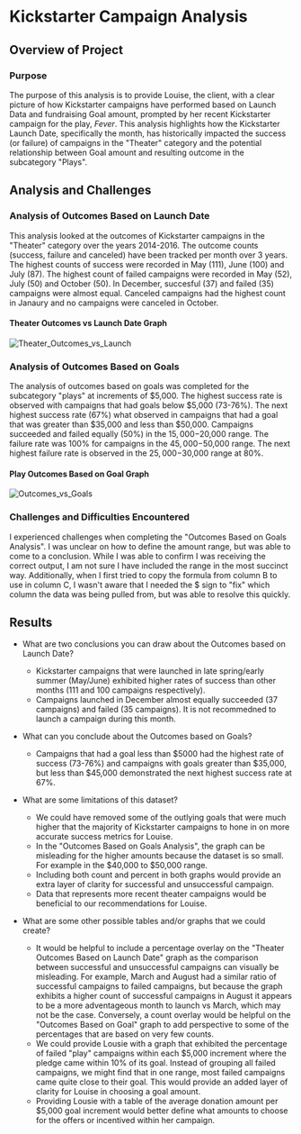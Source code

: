 # Kickstarter Campaign Analysis 

## Overview of Project

### Purpose
The purpose of this analysis is to provide Louise, the client, with a clear picture of how Kickstarter campaigns have performed based on Launch Data and fundraising Goal amount, prompted by her recent Kickstarter campaign for the play, *Fever*. This analysis highlights how the Kickstarter Launch Date, specifically the month, has historically impacted the success (or failure) of campaigns in the "Theater" category and the potential relationship between Goal amount and resulting outcome in the subcategory "Plays". 

## Analysis and Challenges

### Analysis of Outcomes Based on Launch Date
This analysis looked at the outcomes of Kickstarter campaigns in the "Theater" category over the years 2014-2016. The outcome counts (success, failure and canceled) have been tracked per month over 3 years. The highest counts of success were recorded in May (111), June (100) and July (87). The highest count of failed campaigns were recorded in May (52), July (50) and October (50). In December, succesful (37) and failed (35) campaigns were almost equal. Canceled campaigns had the highest count in Janaury and no campaigns were canceled in October.

#### Theater Outcomes vs Launch Date Graph
![Theater_Outcomes_vs_Launch](https://user-images.githubusercontent.com/77405273/106233651-da051480-61ab-11eb-8492-9e6f7072ce20.png)

### Analysis of Outcomes Based on Goals
The analysis of outcomes based on goals was completed for the subcategory "plays" at increments of $5,000. The highest success rate is observed with campaigns that had goals below $5,000 (73-76%). The next highest success rate (67%) what observed in campaigns that had a goal that was greater than $35,000 and less than $50,000. Campaigns succeeded and failed equally (50%) in the $15,000-$20,000 range. The failure rate was 100% for campaigns in the $45,000-$50,000 range. The next highest failure rate is observed in the $25,000-$30,000 range at 80%. 

#### Play Outcomes Based on Goal Graph
![Outcomes_vs_Goals](https://user-images.githubusercontent.com/77405273/106234020-bee6d480-61ac-11eb-819d-7d1c6c8f9adb.png)

### Challenges and Difficulties Encountered
I experienced challenges when completing the "Outcomes Based on Goals Analysis". I was unclear on how to define the amount range, but was able to come to a conclusion. While I was able to confirm I was receiving the correct output, I am not sure I have included the range in the most succinct way. Additionally, when I first tried to copy the formula from column B to use in column C, I wasn't aware that I needed the $ sign to "fix" which column the data was being pulled from, but was able to resolve this quickly. 

## Results

- What are two conclusions you can draw about the Outcomes based on Launch Date?
  - Kickstarter campaigns that were launched in late spring/early summer (May/June) exhibited higher rates of success than other months (111 and 100 campaigns respectively).
  - Campaigns launched in December almost equally succeeded (37 campaigns) and failed (35 campaigns). It is not recommedned to launch a campaign during this month.

- What can you conclude about the Outcomes based on Goals?
  - Campaigns that had a goal less than $5000 had the highest rate of success (73-76%) and campaigns with goals greater than $35,000, but less than $45,000 demonstrated the next highest success rate at 67%.

- What are some limitations of this dataset?
  - We could have removed some of the outlying goals that were much higher that the majority of Kickstarter campaigns to hone in on more accurate success metrics for Louise. 
   - In the "Outcomes Based on Goals Analysis", the graph can be misleading for the higher amounts because the dataset is so small. For example in the $40,000 to $50,000 range. 
   - Including both count and percent in both graphs would provide an extra layer of clarity for successful and unsuccessful campaign.
   - Data that represents more recent theater campaigns would be beneficial to our recommendations for Louise. 

- What are some other possible tables and/or graphs that we could create?
 
  - It would be helpful to include a percentage overlay on the "Theater Outcomes Based on Launch Date" graph as the comparison between successful and unsuccessful campaigns can visually be misleading. For example, March and August had a similar ratio of successful campaigns to failed campaigns, but because the graph exhibits a higher count of successful campaigns in August it appears to be a more adventageous month to launch vs March, which may not be the case. Conversely, a count overlay would be helpful on the "Outcomes Based on Goal" graph to add perspective to some of the percentages that are based on very few counts. 
  - We could provide Lousie with a graph that exhibited the percentage of failed "play" campaigns within each $5,000 increment where the pledge came within 10% of its goal. Instead of grouping all failed campaigns, we might find that in one range, most failed campaigns came quite close to their goal. This would provide an added layer of clarity for Louise in choosing a goal amount. 
  - Providing Lousie with a table of the average donation amount per $5,000 goal increment would better define what amounts to choose for the offers or incentived within her campaign.
  
  
